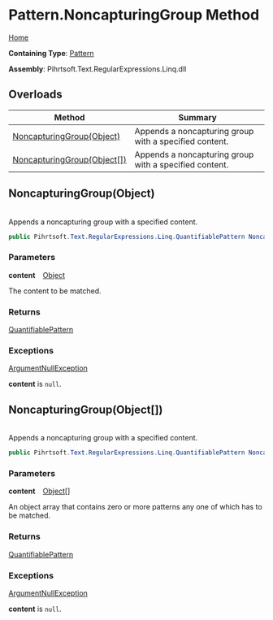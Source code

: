 # Pattern\.NoncapturingGroup Method

[Home](../../../../../../README.md)

**Containing Type**: [Pattern](../README.md)

**Assembly**: Pihrtsoft\.Text\.RegularExpressions\.Linq\.dll

## Overloads

| Method | Summary |
| ------ | ------- |
| [NoncapturingGroup(Object)](#Pihrtsoft_Text_RegularExpressions_Linq_Pattern_NoncapturingGroup_System_Object_) | Appends a noncapturing group with a specified content\. |
| [NoncapturingGroup(Object\[\])](#Pihrtsoft_Text_RegularExpressions_Linq_Pattern_NoncapturingGroup_System_Object___) | Appends a noncapturing group with a specified content\. |

## NoncapturingGroup\(Object\) <a id="Pihrtsoft_Text_RegularExpressions_Linq_Pattern_NoncapturingGroup_System_Object_"></a>

\
Appends a noncapturing group with a specified content\.

```csharp
public Pihrtsoft.Text.RegularExpressions.Linq.QuantifiablePattern NoncapturingGroup(object content)
```

### Parameters

**content** &ensp; [Object](https://docs.microsoft.com/en-us/dotnet/api/system.object)

The content to be matched\.

### Returns

[QuantifiablePattern](../../QuantifiablePattern/README.md)

### Exceptions

[ArgumentNullException](https://docs.microsoft.com/en-us/dotnet/api/system.argumentnullexception)

**content** is `null`\.

## NoncapturingGroup\(Object\[\]\) <a id="Pihrtsoft_Text_RegularExpressions_Linq_Pattern_NoncapturingGroup_System_Object___"></a>

\
Appends a noncapturing group with a specified content\.

```csharp
public Pihrtsoft.Text.RegularExpressions.Linq.QuantifiablePattern NoncapturingGroup(params object[] content)
```

### Parameters

**content** &ensp; [Object](https://docs.microsoft.com/en-us/dotnet/api/system.object)\[\]

An object array that contains zero or more patterns any one of which has to be matched\.

### Returns

[QuantifiablePattern](../../QuantifiablePattern/README.md)

### Exceptions

[ArgumentNullException](https://docs.microsoft.com/en-us/dotnet/api/system.argumentnullexception)

**content** is `null`\.

